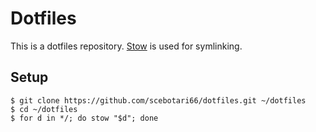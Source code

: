 # Dotfiles
This is a dotfiles repository. [Stow](https://www.gnu.org/software/stow/) is used for symlinking.

## Setup
    $ git clone https://github.com/scebotari66/dotfiles.git ~/dotfiles
    $ cd ~/dotfiles
    $ for d in */; do stow "$d"; done
